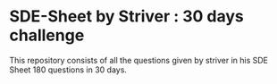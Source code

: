 # SDE-Sheet by Striver : 30 days challenge
This repository consists of all the questions given by striver in his SDE Sheet 180 questions in 30 days.
